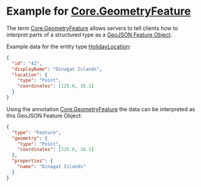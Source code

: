 # Example for [Core.GeometryFeature](../vocabularies/Org.OData.Core.V1.md#GeometryFeature)

The term [Core.GeometryFeature](../vocabularies/Org.OData.Core.V1.md#GeometryFeature) allows servers to tell clients how to interpret parts of a structured type as a [GeoJSON Feature Object](https://datatracker.ietf.org/doc/html/rfc7946#section-3.2).

Example data for the entity type [HolidayLocation](./Org.OData.Core.V1.GeometryFeature-sample.xml#L9):

```json
{
  "id": "42",
  "displayName": "Dinagat Islands",
  "location": {
    "type": "Point",
    "coordinates": [125.6, 10.1]
  }
}
```

Using the annotation [Core.GeometryFeature](./Org.OData.Core.V1.GeometryFeature-sample.xml#L16-L25) the data can be interpreted as this GeoJSON Feature Object:

```json
{
  "type": "Feature",
  "geometry": {
    "type": "Point",
    "coordinates": [125.6, 10.1]
  },
  "properties": {
    "name": "Dinagat Islands"
  }
}
```
